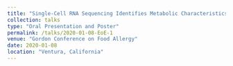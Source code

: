 ```yaml
---
title: "Single-Cell RNA Sequencing Identifies Metabolic Characteristics of T Cells in Eosinophilic Esophagitis"
collection: talks
type: "Oral Presentation and Poster"
permalink: /talks/2020-01-08-EoE-1
venue: "Gordon Conference on Food Allergy"
date: 2020-01-08
location: "Ventura, California"
---
```


